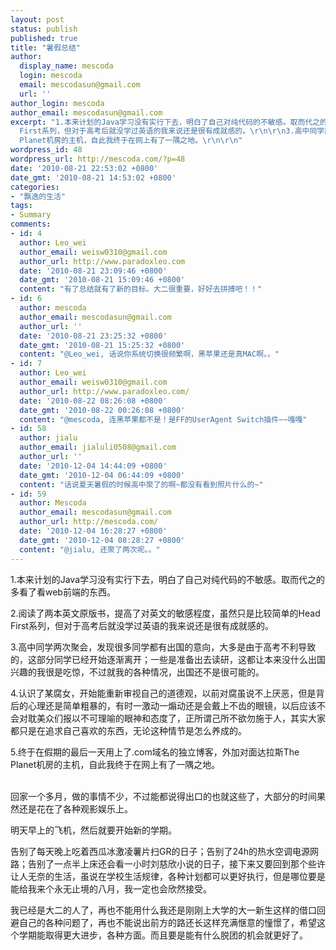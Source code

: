 ```yaml
---
layout: post
status: publish
published: true
title: "暑假总结"
author:
  display_name: mescoda
  login: mescoda
  email: mescodasun@gmail.com
  url: ''
author_login: mescoda
author_email: mescodasun@gmail.com
excerpt: "1.本来计划的Java学习没有实行下去，明白了自己对纯代码的不敏感。取而代之的多看了看web前端的东西。\r\n\r\n2.阅读了两本英文原版书，提高了对英文的敏感程度，虽然只是比较简单的Head
  First系列，但对于高考后就没学过英语的我来说还是很有成就感的。\r\n\r\n3.高中同学两次聚会，发现很多同学都有出国的意向，大多是由于高考不利导致的，这部分同学已经开始逐渐离开；一些是准备出去读研，这都让本来没什么出国兴趣的我很是吃惊，不过就我的各种情况，出国还不是很可能的。\r\n\r\n4.认识了某腐女，开始能重新审视自己的道德观，以前对腐虽说不上厌恶，但是背后的心理还是简单粗暴的，有时一激动一煽动还是会戴上不齿的眼镜，以后应该不会对耽美众们报以不可理喻的眼神和态度了，正所谓己所不欲勿施于人，其实大家都只是在追求自己喜欢的东西，无论这种情节是怎么养成的。\r\n\r\n5.终于在假期的最后一天用上了.com域名的独立博客，外加对面达拉斯The
  Planet机房的主机，自此我终于在网上有了一隅之地。\r\n\r\n"
wordpress_id: 48
wordpress_url: http://mescoda.com/?p=48
date: '2010-08-21 22:53:02 +0800'
date_gmt: '2010-08-21 14:53:02 +0800'
categories:
- "飘逸的生活"
tags:
- Summary
comments:
- id: 4
  author: Leo_wei
  author_email: weisw0310@gmail.com
  author_url: http://www.paradoxleo.com
  date: '2010-08-21 23:09:46 +0800'
  date_gmt: '2010-08-21 15:09:46 +0800'
  content: "有了总结就有了新的目标。大二很重要，好好去拼搏吧！！"
- id: 6
  author: mescoda
  author_email: mescodasun@gmail.com
  author_url: ''
  date: '2010-08-21 23:25:32 +0800'
  date_gmt: '2010-08-21 15:25:32 +0800'
  content: "@Leo_wei, 话说你系统切换很频繁啊，黑苹果还是真MAC啊。。"
- id: 7
  author: Leo_wei
  author_email: weisw0310@gmail.com
  author_url: http://www.paradoxleo.com/
  date: '2010-08-22 08:26:08 +0800'
  date_gmt: '2010-08-22 00:26:08 +0800'
  content: "@mescoda, 连黑苹果都不是！是FF的UserAgent Switch插件~~嘎嘎"
- id: 58
  author: jialu
  author_email: jialuli0508@gmail.com
  author_url: ''
  date: '2010-12-04 14:44:09 +0800'
  date_gmt: '2010-12-04 06:44:09 +0800'
  content: "话说夏天暑假的时候高中聚了的啊~都没有看到照片什么的~"
- id: 59
  author: Mescoda
  author_email: mescodasun@gmail.com
  author_url: http://mescoda.com/
  date: '2010-12-04 16:28:27 +0800'
  date_gmt: '2010-12-04 08:28:27 +0800'
  content: "@jialu, 还聚了两次呢。。"
---
```

<p>1.本来计划的Java学习没有实行下去，明白了自己对纯代码的不敏感。取而代之的多看了看web前端的东西。</p>
<p>2.阅读了两本英文原版书，提高了对英文的敏感程度，虽然只是比较简单的Head First系列，但对于高考后就没学过英语的我来说还是很有成就感的。</p>
<p>3.高中同学两次聚会，发现很多同学都有出国的意向，大多是由于高考不利导致的，这部分同学已经开始逐渐离开；一些是准备出去读研，这都让本来没什么出国兴趣的我很是吃惊，不过就我的各种情况，出国还不是很可能的。</p>
<p>4.认识了某腐女，开始能重新审视自己的道德观，以前对腐虽说不上厌恶，但是背后的心理还是简单粗暴的，有时一激动一煽动还是会戴上不齿的眼镜，以后应该不会对耽美众们报以不可理喻的眼神和态度了，正所谓己所不欲勿施于人，其实大家都只是在追求自己喜欢的东西，无论这种情节是怎么养成的。</p>
<p>5.终于在假期的最后一天用上了.com域名的独立博客，外加对面达拉斯The Planet机房的主机，自此我终于在网上有了一隅之地。</p>
<p><a id="more"></a><a id="more-48"></a><br />
回家一个多月，做的事情不少，不过能都说得出口的也就这些了，大部分的时间果然还是花在了各种观影娱乐上。</p>
<p>明天早上的飞机，然后就要开始新的学期。</p>
<p>告别了每天晚上吃着西瓜冰激凌薯片扫GR的日子；告别了24h的热水空调电源网路；告别了一点半上床还会看一小时刘慈欣小说的日子，接下来又要回到那个些许让人无奈的生活，虽说在学校生活规律，各种计划都可以更好执行，但是哪位要是能给我来个永无止境的八月，我一定也会欣然接受。</p>
<p>我已经是大二的人了，再也不能用什么我还是刚刚上大学的大一新生这样的借口回避自己的各种问题了，再也不能说出前方的路还长这样充满惬意的憧憬了，希望这个学期能取得更大进步，各种方面。而且要是能有什么脱团的机会就更好了。</p>
